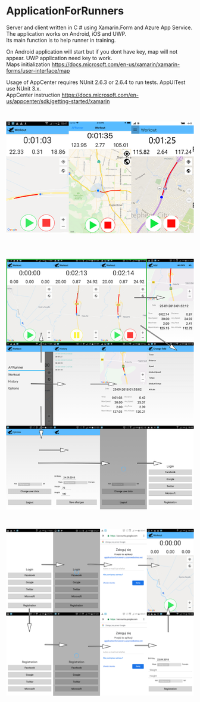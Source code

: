 # ApplicationForRunners


Server and client written in C # using Xamarin.Form and Azure App Service. The application works on Android, iOS and UWP.<br />
Its main function is to help runner in training.


On Android application will start but if you dont have key, map will not appear. UWP application need key to work. <br />
Maps initialization https://docs.microsoft.com/en-us/xamarin/xamarin-forms/user-interface/map


Usage of AppCenter requires NUnit 2.6.3 or 2.6.4 to run tests. AppUITest use NUnit 3.x. <br />
AppCenter instruction https://docs.microsoft.com/en-us/appcenter/sdk/getting-started/xamarin<br />
<br />

![alt text](https://github.com/MateuszKapusta/ApplicationForRunners/blob/master/Pictures/App.png)<br />
---
<br />

![alt text](https://github.com/MateuszKapusta/ApplicationForRunners/blob/master/Pictures/mainMD.png)<br />
---
<br />

![alt text](https://github.com/MateuszKapusta/ApplicationForRunners/blob/master/Pictures/startPage.png)<br />
